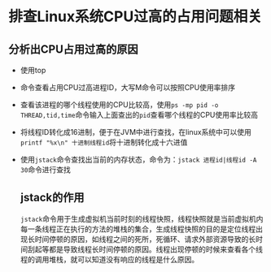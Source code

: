 # 排查Linux系统CPU过高的占用问题相关

## 分析出CPU占用过高的原因

- 使用top

- 命令查看占用CPU过高进程ID，大写M命令可以按照CPU使用率排序

- 查看该进程的哪个线程使用的CPU比较高，使用`ps -mp pid -o THREAD,tid,time`命令输入上面查出的`pid`查看哪个线程的CPU使用率比较高

- 将线程ID转化成16进制，便于在JVM中进行查找，在linux系统中可以使用`printf "%x\n" 十进制线程id`将十进制转化成十六进值

- 使用`jstack`命令查找出当前的内存状态，命令为：`jstack 进程id|线程id -A 30`命令进行查找
  
  ## jstack的作用
  
  `jstack`命令用于生成虚拟机当前时刻的线程快照，线程快照就是当前虚拟机内每一条线程正在执行的方法的堆栈的集合，生成线程快照的目的是定位线程出现长时间停顿的原因，如线程之间的死所，死循环、请求外部资源导致的长时间刮起等都是导致线程长时间停顿的原因。线程出现停顿的时候来查看各个线程的调用堆栈，就可以知道没有响应的线程是什么原因。
